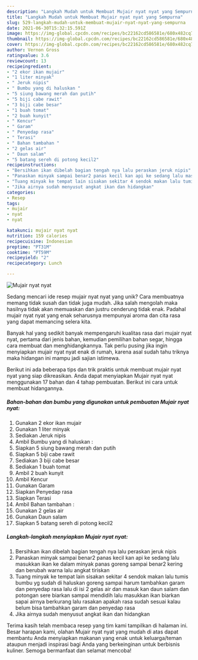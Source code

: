 ```yaml
---
description: "Langkah Mudah untuk Membuat Mujair nyat nyat yang Sempurna"
title: "Langkah Mudah untuk Membuat Mujair nyat nyat yang Sempurna"
slug: 529-langkah-mudah-untuk-membuat-mujair-nyat-nyat-yang-sempurna
date: 2021-06-30T15:32:15.591Z
image: https://img-global.cpcdn.com/recipes/bc22162cd586581e/680x482cq70/mujair-nyat-nyat-foto-resep-utama.jpg
thumbnail: https://img-global.cpcdn.com/recipes/bc22162cd586581e/680x482cq70/mujair-nyat-nyat-foto-resep-utama.jpg
cover: https://img-global.cpcdn.com/recipes/bc22162cd586581e/680x482cq70/mujair-nyat-nyat-foto-resep-utama.jpg
author: Vernon Gross
ratingvalue: 3.6
reviewcount: 13
recipeingredient:
- "2 ekor ikan mujair"
- "1 liter minyak"
- " Jeruk nipis"
- " Bumbu yang di haluskan "
- "5 siung bawang merah dan putih"
- "5 biji cabe rawit"
- "3 biji cabe besar"
- "1 buah tomat"
- "2 buah kunyit"
- " Kencur"
- " Garam"
- " Penyedap rasa"
- " Terasi"
- " Bahan tambahan "
- "2 gelas air"
- " Daun salam"
- "5 batang sereh di potong kecil2"
recipeinstructions:
- "Bersihkan ikan dibelah bagian tengah nya lalu peraskan jeruk nipis"
- "Panaskan minyak sampai benar2 panas kecil kan api ke sedang lalu masukkan ikan ke dalam minyak panas goreng sampai benar2 kering dan berubah warna lalu angkat tiriskan"
- "Tuang minyak ke tempat lain sisakan sekitar 4 sendok makan lalu tumis bumbu yg sudah di haluskan goreng sampai harum tambahkan garam dan penyedap rasa lalu di isi 2 gelas air dan masuk kan daun salam dan potongan sere biarkan sampai mendidih lalu masukkan ikan biarkan sapai airnya berkurang lalu rasakan apakah rasa sudah sesuai kalau belum bisa tambahkan garam dan penyedap rasa"
- "Jika airnya sudah menyusut angkat ikan dan hidangkan"
categories:
- Resep
tags:
- mujair
- nyat
- nyat

katakunci: mujair nyat nyat 
nutrition: 159 calories
recipecuisine: Indonesian
preptime: "PT31M"
cooktime: "PT59M"
recipeyield: "2"
recipecategory: Lunch

---
```



![Mujair nyat nyat](https://img-global.cpcdn.com/recipes/bc22162cd586581e/680x482cq70/mujair-nyat-nyat-foto-resep-utama.jpg)

Sedang mencari ide resep mujair nyat nyat yang unik? Cara membuatnya memang tidak susah dan tidak juga mudah. Jika salah mengolah maka hasilnya tidak akan memuaskan dan justru cenderung tidak enak. Padahal mujair nyat nyat yang enak seharusnya mempunyai aroma dan cita rasa yang dapat memancing selera kita.

Banyak hal yang sedikit banyak mempengaruhi kualitas rasa dari mujair nyat nyat, pertama dari jenis bahan, kemudian pemilihan bahan segar, hingga cara membuat dan menghidangkannya. Tak perlu pusing jika ingin menyiapkan mujair nyat nyat enak di rumah, karena asal sudah tahu triknya maka hidangan ini mampu jadi sajian istimewa.




Berikut ini ada beberapa tips dan trik praktis untuk membuat mujair nyat nyat yang siap dikreasikan. Anda dapat menyiapkan Mujair nyat nyat menggunakan 17 bahan dan 4 tahap pembuatan. Berikut ini cara untuk membuat hidangannya.

<!--inarticleads1-->

##### Bahan-bahan dan bumbu yang digunakan untuk pembuatan Mujair nyat nyat:

1. Gunakan 2 ekor ikan mujair
1. Gunakan 1 liter minyak
1. Sediakan  Jeruk nipis
1. Ambil  Bumbu yang di haluskan :
1. Siapkan 5 siung bawang merah dan putih
1. Siapkan 5 biji cabe rawit
1. Sediakan 3 biji cabe besar
1. Sediakan 1 buah tomat
1. Ambil 2 buah kunyit
1. Ambil  Kencur
1. Gunakan  Garam
1. Siapkan  Penyedap rasa
1. Siapkan  Terasi
1. Ambil  Bahan tambahan :
1. Gunakan 2 gelas air
1. Gunakan  Daun salam
1. Siapkan 5 batang sereh di potong kecil2




<!--inarticleads2-->

##### Langkah-langkah menyiapkan Mujair nyat nyat:

1. Bersihkan ikan dibelah bagian tengah nya lalu peraskan jeruk nipis
1. Panaskan minyak sampai benar2 panas kecil kan api ke sedang lalu masukkan ikan ke dalam minyak panas goreng sampai benar2 kering dan berubah warna lalu angkat tiriskan
1. Tuang minyak ke tempat lain sisakan sekitar 4 sendok makan lalu tumis bumbu yg sudah di haluskan goreng sampai harum tambahkan garam dan penyedap rasa lalu di isi 2 gelas air dan masuk kan daun salam dan potongan sere biarkan sampai mendidih lalu masukkan ikan biarkan sapai airnya berkurang lalu rasakan apakah rasa sudah sesuai kalau belum bisa tambahkan garam dan penyedap rasa
1. Jika airnya sudah menyusut angkat ikan dan hidangkan




Terima kasih telah membaca resep yang tim kami tampilkan di halaman ini. Besar harapan kami, olahan Mujair nyat nyat yang mudah di atas dapat membantu Anda menyiapkan makanan yang enak untuk keluarga/teman ataupun menjadi inspirasi bagi Anda yang berkeinginan untuk berbisnis kuliner. Semoga bermanfaat dan selamat mencoba!
